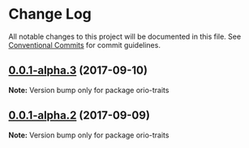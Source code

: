 # Change Log

All notable changes to this project will be documented in this file.
See [Conventional Commits](https://conventionalcommits.org) for commit guidelines.

<a name="0.0.1-alpha.3"></a>
## [0.0.1-alpha.3](https://github.com/zacahrygolba/orio/compare/v0.0.1-alpha.2...v0.0.1-alpha.3) (2017-09-10)




**Note:** Version bump only for package orio-traits

<a name="0.0.1-alpha.2"></a>
## [0.0.1-alpha.2](https://github.com/zacahrygolba/orio/compare/v0.0.1-alpha.1...v0.0.1-alpha.2) (2017-09-09)




**Note:** Version bump only for package orio-traits
